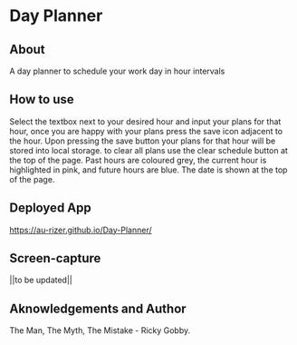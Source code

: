 # Day Planner
## About
A day planner to schedule your work day in hour intervals

## How to use
Select the textbox next to your desired hour and input your plans for that hour, once you are happy with your plans press the save icon adjacent to the hour. Upon pressing the save button your plans for that hour will be stored into local storage. to clear all plans use the clear schedule button at the top of the page. Past hours are coloured grey, the current hour is highlighted in pink, and future hours are blue. The date is shown at the top of the page.
## Deployed App
https://au-rizer.github.io/Day-Planner/
## Screen-capture
||to be updated||
## Aknowledgements and Author
The Man, The Myth, The Mistake - Ricky Gobby.